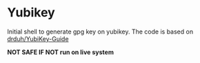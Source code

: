 # Yubikey

Initial shell to generate gpg key on yubikey.
The code is based on [drduh/YubiKey-Guide](https://github.com/drduh/YubiKey-Guide.git)

**NOT SAFE IF NOT run on live system**
